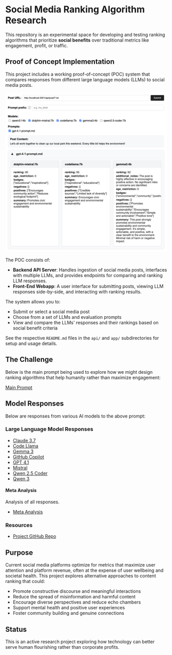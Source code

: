 # Social Media Ranking Algorithm Research

This repository is an experimental space for developing and testing ranking algorithms that prioritize **social benefits** over traditional metrics like engagement, profit, or traffic.

## Proof of Concept Implementation

This project includes a working proof-of-concept (POC) system that compares responses from different large language models (LLMs) to social media posts.

![POC Screenshot](images/screenshot.png)

The POC consists of:

- **Backend API Server**: Handles ingestion of social media posts, interfaces with multiple LLMs, and provides endpoints for comparing and ranking LLM responses.
- **Front-End Webapp**: A user interface for submitting posts, viewing LLM responses side-by-side, and interacting with ranking results.

The system allows you to:
- Submit or select a social media post
- Choose from a set of LLMs and evaluation prompts
- View and compare the LLMs' responses and their rankings based on social benefit criteria

See the respective `README.md` files in the `api/` and `app/` subdirectories for setup and usage details.

## The Challenge

Below is the main prompt being used to explore how we might design ranking algorithms that help humanity rather than maximize engagement:

[Main Prompt](ranking-prompt.md)

## Model Responses

Below are responses from various AI models to the above prompt:

### Large Language Model Responses
- [Claude 3.7](responses/overview/claude-3.7-ranking.md)
- [Code Llama](responses/overview/codellama-ranking.md)
- [Gemma 3](responses/overview/gemma-3-ranking.md)
- [GitHub Copilot](responses/overview/github-copilot-ranking.md)
- [GPT 4.1](responses/overview/gpt-4.1-ranking.md)
- [Mistral](responses/overview/mistral-ranking.md)
- [Qwen 2.5 Coder](responses/overview/qwen-2.5-coder-ranking.md)
- [Qwen 3](responses/overview/qwen-3-ranking.md)

#### Meta Analysis

Analysis of all responses.

- [Meta Analysis](responses/overview/meta-analysis.md)

### Resources
- [Project GitHub Repo](https://github.com/pbutland/ranking-algorithm)

## Purpose

Current social media platforms optimize for metrics that maximize user attention and platform revenue, often at the expense of user wellbeing and societal health. This project explores alternative approaches to content ranking that could:

- Promote constructive discourse and meaningful interactions
- Reduce the spread of misinformation and harmful content
- Encourage diverse perspectives and reduce echo chambers
- Support mental health and positive user experiences
- Foster community building and genuine connections

## Status

This is an active research project exploring how technology can better serve human flourishing rather than corporate profits.
